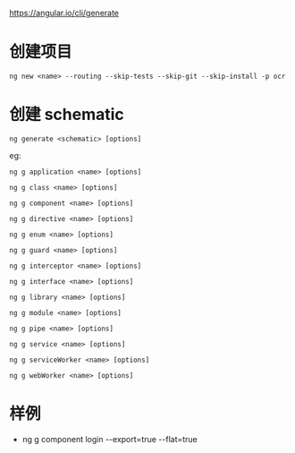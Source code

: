 https://angular.io/cli/generate

# 创建项目

```shell
ng new <name> --routing --skip-tests --skip-git --skip-install -p ocr
```

# 创建 schematic 

`ng generate <schematic> [options]`

eg:

```
ng g application <name> [options]

ng g class <name> [options]

ng g component <name> [options]

ng g directive <name> [options]

ng g enum <name> [options]

ng g guard <name> [options]

ng g interceptor <name> [options]

ng g interface <name> [options]

ng g library <name> [options]

ng g module <name> [options]

ng g pipe <name> [options]

ng g service <name> [options]

ng g serviceWorker <name> [options]

ng g webWorker <name> [options]
```


# 样例
- ng g component login --export=true --flat=true
